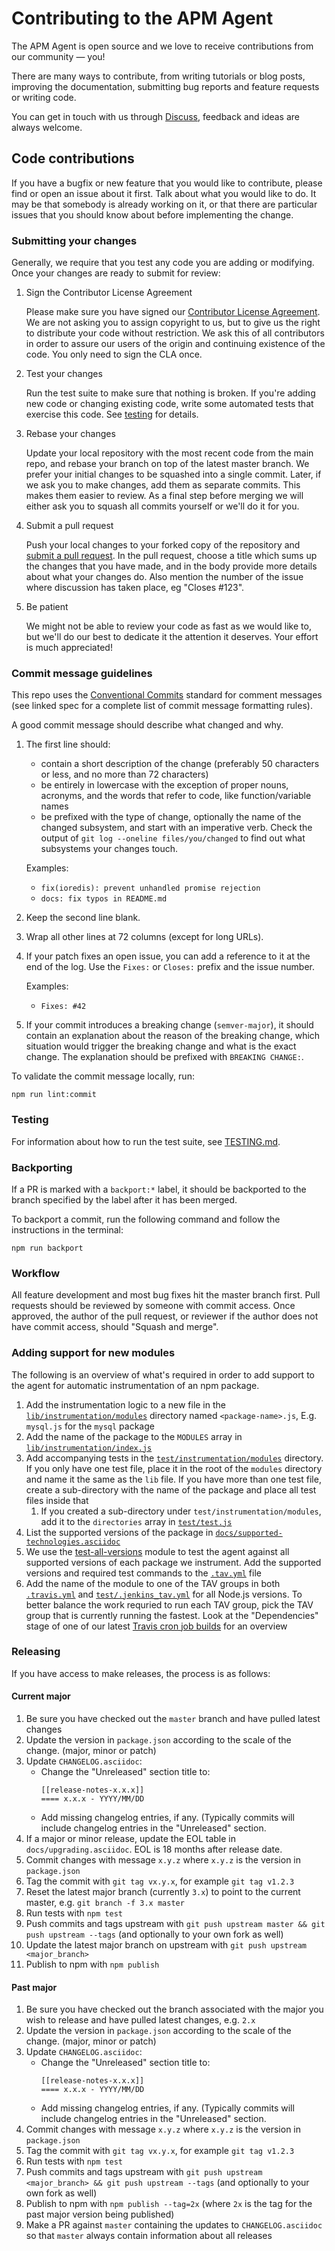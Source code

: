 # Contributing to the APM Agent

The APM Agent is open source and we love to receive contributions from our community — you!

There are many ways to contribute,
from writing tutorials or blog posts,
improving the documentation,
submitting bug reports and feature requests or writing code.

You can get in touch with us through [Discuss](https://discuss.elastic.co/c/apm),
feedback and ideas are always welcome.

## Code contributions

If you have a bugfix or new feature that you would like to contribute,
please find or open an issue about it first.
Talk about what you would like to do.
It may be that somebody is already working on it,
or that there are particular issues that you should know about before implementing the change.

### Submitting your changes

Generally, we require that you test any code you are adding or modifying.
Once your changes are ready to submit for review:

1. Sign the Contributor License Agreement

    Please make sure you have signed our [Contributor License Agreement](https://www.elastic.co/contributor-agreement/).
    We are not asking you to assign copyright to us,
    but to give us the right to distribute your code without restriction.
    We ask this of all contributors in order to assure our users of the origin and continuing existence of the code.
    You only need to sign the CLA once.

2. Test your changes

    Run the test suite to make sure that nothing is broken. If you're adding
    new code or changing existing code, write some automated tests that
    exercise this code.
    See [testing](#testing) for details.

3. Rebase your changes

    Update your local repository with the most recent code from the main repo,
    and rebase your branch on top of the latest master branch.
    We prefer your initial changes to be squashed into a single commit.
    Later,
    if we ask you to make changes,
    add them as separate commits.
    This makes them easier to review.
    As a final step before merging we will either ask you to squash all commits yourself or we'll do it for you.

4. Submit a pull request

    Push your local changes to your forked copy of the repository and [submit a pull request](https://help.github.com/articles/using-pull-requests).
    In the pull request,
    choose a title which sums up the changes that you have made,
    and in the body provide more details about what your changes do.
    Also mention the number of the issue where discussion has taken place,
    eg "Closes #123".

5. Be patient

    We might not be able to review your code as fast as we would like to,
    but we'll do our best to dedicate it the attention it deserves.
    Your effort is much appreciated!

### Commit message guidelines

This repo uses the [Conventional
Commits](https://www.conventionalcommits.org/) standard for comment
messages (see linked spec for a complete list of commit message
formatting rules).

A good commit message should describe what changed and why.

1. The first line should:
   * contain a short description of the change (preferably 50 characters
     or less, and no more than 72 characters)
   * be entirely in lowercase with the exception of proper nouns,
     acronyms, and the words that refer to code, like function/variable
     names
   * be prefixed with the type of change, optionally the name of the
     changed subsystem, and start with an imperative verb. Check the
     output of `git log --oneline files/you/changed` to find out what
     subsystems your changes touch.

   Examples:
   * `fix(ioredis): prevent unhandled promise rejection`
   * `docs: fix typos in README.md`

2. Keep the second line blank.

3. Wrap all other lines at 72 columns (except for long URLs).

4. If your patch fixes an open issue, you can add a reference to it at the end
   of the log. Use the `Fixes:` or `Closes:` prefix and the issue number.

   Examples:
   * `Fixes: #42`

5. If your commit introduces a breaking change (`semver-major`), it should
  contain an explanation about the reason of the breaking change, which
  situation would trigger the breaking change and what is the exact
  change. The explanation should be prefixed with `BREAKING CHANGE:`.

To validate the commit message locally, run:

```
npm run lint:commit
```

### Testing

For information about how to run the test suite,
see [TESTING.md](TESTING.md).

### Backporting

If a PR is marked with a `backport:*` label,
it should be backported to the branch specified by the label after it has been merged.

To backport a commit,
run the following command and follow the instructions in the terminal:

```
npm run backport
```

### Workflow

All feature development and most bug fixes hit the master branch first.
Pull requests should be reviewed by someone with commit access.
Once approved, the author of the pull request,
or reviewer if the author does not have commit access,
should "Squash and merge".

### Adding support for new modules

The following is an overview of what's required in order to add support to the agent for automatic instrumentation of an npm package.

1. Add the instrumentation logic to a new file in the [`lib/instrumentation/modules`](lib/instrumentation/modules) directory named `<package-name>.js`,
   E.g. `mysql.js` for the `mysql` package
1. Add the name of the package to the `MODULES` array in [`lib/instrumentation/index.js`](lib/instrumentation/index.js)
1. Add accompanying tests in the [`test/instrumentation/modules`](test/instrumentation/modules) directory.
   If you only have one test file,
   place it in the root of the `modules` directory and name it the same as the `lib` file.
   If you have more than one test file,
   create a sub-directory with the name of the package and place all test files inside that
   1. If you created a sub-directory under `test/instrumentation/modules`,
      add it to the `directories` array in [`test/test.js`](test/test.js)
1. List the supported versions of the package in [`docs/supported-technologies.asciidoc`](docs/supported-technologies.asciidoc)
1. We use the [test-all-versions](https://github.com/watson/test-all-versions) module to test the agent against all supported versions of each package we instrument.
   Add the supported versions and required test commands to the [`.tav.yml`](.tav.yml) file
1. Add the name of the module to one of the TAV groups in both [`.travis.yml`](.travis.yml) and [`test/.jenkins_tav.yml`](test/.jenkins_tav.yml) for all Node.js versions.
   To better balance the work requried to run each TAV group,
   pick the TAV group that is currently running the fastest.
   Look at the "Dependencies" stage of one of our latest [Travis cron job builds](https://travis-ci.org/elastic/apm-agent-nodejs/builds) for an overview

### Releasing

If you have access to make releases, the process is as follows:

#### Current major

1. Be sure you have checked out the `master` branch and have pulled latest changes
1. Update the version in `package.json` according to the scale of the change. (major, minor or patch)
1. Update `CHANGELOG.asciidoc`:
    - Change the "Unreleased" section title to:
        ```
        [[release-notes-x.x.x]]
        ==== x.x.x - YYYY/MM/DD
        ```
    - Add missing changelog entries, if any. (Typically commits will include changelog entries in the "Unreleased" section.
1. If a major or minor release, update the EOL table in `docs/upgrading.asciidoc`. EOL is 18 months after release date.
1. Commit changes with message `x.y.z` where `x.y.z` is the version in `package.json`
1. Tag the commit with `git tag vx.y.x`, for example `git tag v1.2.3`
1. Reset the latest major branch (currently `3.x`) to point to the current master, e.g. `git branch -f 3.x master`
1. Run tests with `npm test`
1. Push commits and tags upstream with `git push upstream master && git push upstream --tags` (and optionally to your own fork as well)
1. Update the latest major branch on upstream with `git push upstream <major_branch>`
1. Publish to npm with `npm publish`

#### Past major

1. Be sure you have checked out the branch associated with the major you wish to release and have pulled latest changes, e.g. `2.x`
1. Update the version in `package.json` according to the scale of the change. (major, minor or patch)
1. Update `CHANGELOG.asciidoc`:
    - Change the "Unreleased" section title to:
        ```
        [[release-notes-x.x.x]]
        ==== x.x.x - YYYY/MM/DD
        ```
    - Add missing changelog entries, if any. (Typically commits will include changelog entries in the "Unreleased" section.
1. Commit changes with message `x.y.z` where `x.y.z` is the version in `package.json`
1. Tag the commit with `git tag vx.y.x`, for example `git tag v1.2.3`
1. Run tests with `npm test`
1. Push commits and tags upstream with `git push upstream <major_branch> && git push upstream --tags` (and optionally to your own fork as well)
1. Publish to npm with `npm publish --tag=2x` (where `2x` is the tag for the past major version being published)
1. Make a PR against `master` containing the updates to `CHANGELOG.asciidoc` so that `master` always contain information about all releases
